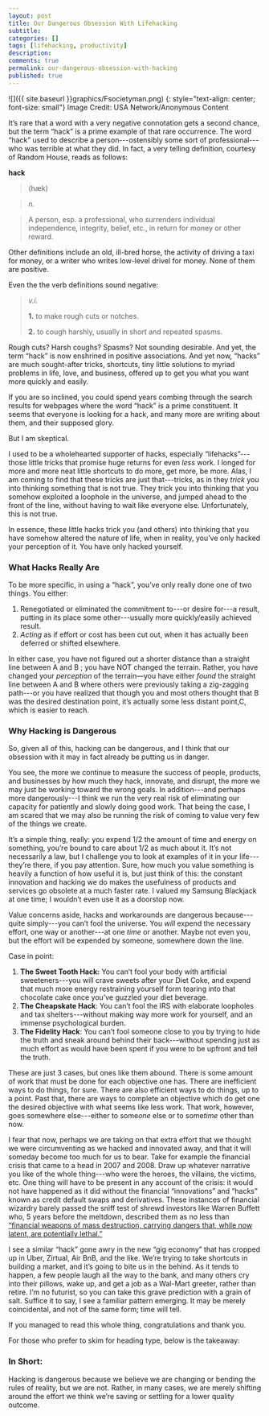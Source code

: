 ```yaml
---
layout: post
title: Our Dangerous Obsession With Lifehacking
subtitle:
categories: []
tags: [lifehacking, productivity]
description:
comments: true
permalink: our-dangerous-obsession-with-hacking
published: true
---
```


![]({{ site.baseurl }}graphics/Fsocietyman.png)
{: style="text-align: center; font-size: small"}
Image Credit: USA Network/Anonymous Content

It’s rare that a word with a very negative connotation gets a second chance, but the term “hack” is a prime example of that rare occurrence. The word “hack” used to describe a person---ostensibly some sort of professional---who was terrible at what they did. In fact, a very telling definition, courtesy of Random House, reads as follows:

 **hack**

> (hæk)

> *n.*

> A person, esp. a professional, who surrenders individual independence,
> integrity, belief, etc., in return for money or other reward.

<!--more-->
Other definitions include an old, ill-bred horse, the activity of
driving a taxi for money, or a writer who writes low-level drivel for
money. None of them are positive.

Even the the verb definitions sound negative:

> *v.i.*
>
> **1.** to make rough cuts or notches.
>
> **2.** to cough harshly, usually in short and repeated spasms.

Rough cuts? Harsh coughs? Spasms? Not sounding desirable. And yet, the
term “hack” is now enshrined in positive associations. And yet now,
“hacks” are much sought-after tricks, shortcuts, tiny little solutions
to myriad problems in life, love, and business, offered up to get you
what you want more quickly and easily.

If you are so inclined, you could spend years combing through the search
results for webpages where the word “hack” is a prime constituent. It
seems that everyone is looking for a hack, and many more are writing
about them, and their supposed glory.

But I am skeptical.

I used to be a wholehearted supporter of hacks, especially
“lifehacks”---those little tricks that promise huge returns for even
*less* work. I longed for more and more neat little shortcuts to do
more, get more, be more. Alas, I am coming to find that these tricks are
just that---tricks, as in they *trick* you into thinking something that
is not true. They trick you into thinking that you somehow exploited a
loophole in the universe, and jumped ahead to the front of the line,
without having to wait like everyone else. Unfortunately, this is not
true.

In essence, these little hacks trick you (and others) into thinking that
you have somehow altered the nature of life, when in reality, you’ve
only hacked your perception of it. You have only hacked yourself.

### What Hacks Really Are

To be more specific, in using a “hack”, you’ve only really done one of
two things. You either:

1.  Renegotiated or eliminated the commitment to---or desire for---a
    result, putting in its place some other---usually more
    quickly/easily achieved result.
2.  *Acting* as if effort or cost has been cut out, when it has actually
    been deferred or shifted elsewhere.

In either case, you have not figured out a shorter distance than a
straight line between A and B ; you have NOT changed the terrain.
Rather, you have changed your *perception* of the terrain—you have either
*found* the straight line between A and B where others were previously
taking a zig-zagging path---or you have realized that though you and
most others thought that B was the desired destination point, it’s
actually some less distant point,C, which is easier to reach.

### Why Hacking is Dangerous

So, given all of this, hacking can be dangerous, and I think that our
obsession with it may in fact already be putting us in danger.

You see, the more we continue to measure the success of people,
products, and businesses by how much they hack, innovate, and disrupt,
the more we may just be working toward the wrong goals. In
addition---and perhaps more dangerously---I think we run the very real
risk of eliminating our capacity for patiently and slowly doing good
work. That being the case, I am scared that we may also be running the
risk of coming to value very few of the things we create.

It’s a simple thing, really: you expend 1/2 the amount of time and
energy on something, you’re bound to care about 1/2 as much about it.
It’s not necessarily a law, but I challenge you to look at examples of
it in your life---they’re there, if you pay attention. Sure, how much
you value something is heavily a function of how useful it is, but just
think of this: the constant innovation and hacking we do makes the
usefulness of products and services go obsolete at a much faster rate. I
valued my Samsung Blackjack at one time; I wouldn’t even use it as a
doorstop now.

Value concerns aside, hacks and workarounds are dangerous
because---quite simply---you can’t fool the universe. You *will* expend
the necessary effort, one way or another---at one *time* or another.
Maybe not even you, but the effort will be expended by someone,
somewhere down the line.

Case in point:

1.  **The Sweet Tooth Hack:** You can’t fool your body with artificial
    sweeteners---you will crave sweets after your Diet Coke, and expend
    that much more energy restraining yourself form tearing into that
    chocolate cake once you’ve guzzled your diet beverage.
2.  **The Cheapskate Hack**: You can’t fool the IRS with elaborate
    loopholes and tax shelters---without making way more work for
    yourself, and an immense psychological burden.
3.  **The Fidelity Hack**: You can’t fool someone close to you by trying
    to hide the truth and sneak around behind their back---without
    spending just as much effort as would have been spent if you were to
    be upfront and tell the truth.

These are just 3 cases, but ones like them abound. There is some amount
of work that must be done for each objective one has. There are
inefficient ways to do things, for sure. There are also efficient ways
to do things, up to a point. Past that, there are ways to complete an
objective which do get one the desired objective with what seems like
less work. That work, however, goes somewhere else---either to some*one*
else or to some*time* other than now.

I fear that now, perhaps we are taking on that extra effort that we
thought we were circumventing as we hacked and innovated away, and that
it will someday become too much for us to bear. Take for example the
financial crisis that came to a head in 2007 and 2008. Draw up whatever
narrative you like of the whole thing---who were the heroes, the
villains, the victims, etc. One thing will have to be present in any
account of the crisis: it would not have happened as it did without the
financial “innovations” and “hacks” known as credit default swaps and
derivatives. These instances of financial wizardry barely passed the
sniff test of shrewd investors like Warren Buffett who, 5 years before
the meltdown, described them as no less than [“financial weapons of mass
destruction, carrying dangers that, while now latent, are potentially
lethal.”](http://www.berkshirehathaway.com/2002ar/2002ar.pdf)

I see a similar “hack” gone awry in the new “gig economy” that has
cropped up in Uber, Zirtual, Air BnB, and the like. We’re trying to take
shortcuts in building a market, and it’s going to bite us in the behind.
As it tends to happen, a few people laugh all the way to the bank, and
many others cry into their pillows, wake up, and get a job as a Wal-Mart
greeter, rather than retire. I’m no futurist, so you can take this grave
prediction with a grain of salt. Suffice it to say, I see a familiar
pattern emerging. It may be merely coincidental, and not of the same
form; time will tell.

If you managed to read this whole thing, congratulations and thank you.

For those who prefer to skim for heading type, below is the takeaway:

### In Short:

Hacking is dangerous because we believe we are changing or bending the
rules of reality, but we are not. Rather, in many cases, we are merely
shifting around the effort we think we’re saving or settling for a lower
quality outcome.
